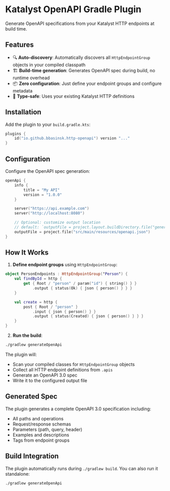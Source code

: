 # Katalyst OpenAPI Gradle Plugin

Generate OpenAPI specifications from your Katalyst HTTP endpoints at build time.

## Features

- 🔍 **Auto-discovery**: Automatically discovers all `HttpEndpointGroup` objects in your compiled classpath
- 🏗️ **Build-time generation**: Generates OpenAPI spec during build, no runtime overhead
- 📦 **Zero configuration**: Just define your endpoint groups and configure metadata
- 🎯 **Type-safe**: Uses your existing Katalyst HTTP definitions

## Installation

Add the plugin to your `build.gradle.kts`:

```kotlin
plugins {
    id("io.github.bbasinsk.http-openapi") version "..."
}
```

## Configuration

Configure the OpenAPI spec generation:

```kotlin
openApi {
    info {
        title = "My API"
        version = "1.0.0"
    }

    server("https://api.example.com")
    server("http://localhost:8080")

    // Optional: customize output location
    // default: `outputFile = project.layout.buildDirectory.file("generated/openapi.json")`
    outputFile = project.file("src/main/resources/openapi.json")
}
```

## How It Works

1. **Define endpoint groups** using `HttpEndpointGroup`:

```kotlin
object PersonEndpoints : HttpEndpointGroup("Person") {
    val findById = http {
        get { Root / "person" / param("id") { string() } }
            .output { status(Ok) { json { person() } } }
    }

    val create = http {
        post { Root / "person" }
            .input { json { person() } }
            .output { status(Created) { json { person() } } }
    }
}
```

2. **Run the build**:

```bash
./gradlew generateOpenApi
```

The plugin will:
- Scan your compiled classes for `HttpEndpointGroup` objects
- Collect all HTTP endpoint definitions from `.apis`
- Generate an OpenAPI 3.0 spec
- Write it to the configured output file

## Generated Spec

The plugin generates a complete OpenAPI 3.0 specification including:
- All paths and operations
- Request/response schemas
- Parameters (path, query, header)
- Examples and descriptions
- Tags from endpoint groups

## Build Integration

The plugin automatically runs during `./gradlew build`. You can also run it standalone:

```bash
./gradlew generateOpenApi
```
